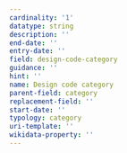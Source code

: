 ```yaml
---
cardinality: '1'
datatype: string
description: ''
end-date: ''
entry-date: ''
field: design-code-category
guidance: ''
hint: ''
name: Design code category
parent-field: category
replacement-field: ''
start-date: ''
typology: category
uri-template: ''
wikidata-property: ''
---
```

